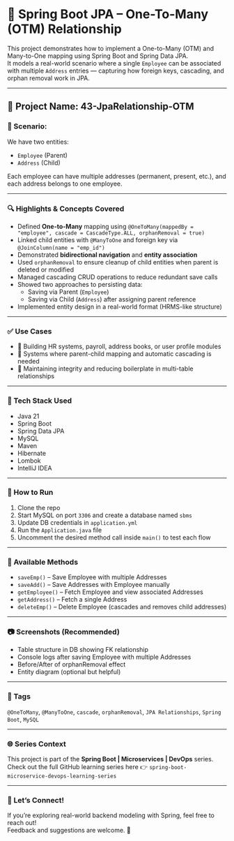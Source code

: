 # 🧩 Spring Boot JPA – One-To-Many (OTM) Relationship

This project demonstrates how to implement a One-to-Many (OTM) and Many-to-One mapping using Spring Boot and Spring Data JPA.  
It models a real-world scenario where a single `Employee` can be associated with multiple `Address` entries — capturing how foreign keys, cascading, and orphan removal work in JPA.

---

## 📂 Project Name: 43-JpaRelationship-OTM

### 🧪 Scenario:
We have two entities:
- `Employee` (Parent)
- `Address` (Child)

Each employee can have multiple addresses (permanent, present, etc.), and each address belongs to one employee.

---

### 🔍 Highlights & Concepts Covered

- Defined **One-to-Many** mapping using `@OneToMany(mappedBy = "employee", cascade = CascadeType.ALL, orphanRemoval = true)`
- Linked child entities with `@ManyToOne` and foreign key via `@JoinColumn(name = "emp_id")`
- Demonstrated **bidirectional navigation** and **entity association**
- Used `orphanRemoval` to ensure cleanup of child entities when parent is deleted or modified
- Managed cascading CRUD operations to reduce redundant save calls
- Showed two approaches to persisting data:
  - Saving via Parent (`Employee`)
  - Saving via Child (`Address`) after assigning parent reference
- Implemented entity design in a real-world format (HRMS-like structure)

---

### ✅ Use Cases
- 📌 Building HR systems, payroll, address books, or user profile modules
- 📌 Systems where parent-child mapping and automatic cascading is needed
- 📌 Maintaining integrity and reducing boilerplate in multi-table relationships

---

### 🧠 Tech Stack Used
- Java 21  
- Spring Boot  
- Spring Data JPA  
- MySQL  
- Maven  
- Hibernate  
- Lombok  
- IntelliJ IDEA  

---

### 🚀 How to Run
1. Clone the repo  
2. Start MySQL on port `3306` and create a database named `sbms`  
3. Update DB credentials in `application.yml`  
4. Run the `Application.java` file  
5. Uncomment the desired method call inside `main()` to test each flow

---

### 📌 Available Methods
- `saveEmp()` – Save Employee with multiple Addresses  
- `saveAdd()` – Save Addresses with Employee manually  
- `getEmployee()` – Fetch Employee and view associated Addresses  
- `getAddress()` – Fetch a single Address  
- `deleteEmp()` – Delete Employee (cascades and removes child addresses)

---

### 📷 Screenshots (Recommended)
- Table structure in DB showing FK relationship  
- Console logs after saving Employee with multiple Addresses  
- Before/After of orphanRemoval effect  
- Entity diagram (optional but helpful)

---

### 🔖 Tags
`@OneToMany`, `@ManyToOne`, `cascade`, `orphanRemoval`, `JPA Relationships`, `Spring Boot`, `MySQL`

---

### 🌐 Series Context
This project is part of the **Spring Boot | Microservices | DevOps** series.  
Check out the full GitHub learning series here 👉 `spring-boot-microservice-devops-learning-series`

---

### 🙌 Let’s Connect!
If you’re exploring real-world backend modeling with Spring, feel free to reach out!  
Feedback and suggestions are welcome. 🚀
